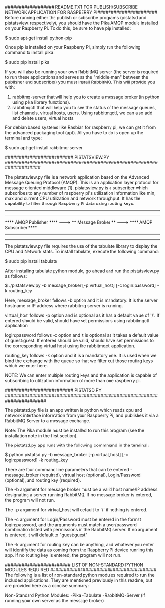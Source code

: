################## README.TXT FOR PUBLISH/SUBSCRIBE NETWORK APPLICATION FOR RASPBERRY PI######################
Before running either the publish or subscribe programs (pistatsd and pistatsview, respectively), you should have 
the Pika AMQP module installed on your Raspberry Pi. To do this, be sure to have pip installed:

$ sudo apt-get install python-pip

Once pip is installed on your Raspberry Pi, simply run the following command to install pika:

$ sudo pip install pika

If you will also be running your own RabbitMQ server (the server is required to run these applications and
serves as the "middle-man" between the publisher and subscriber) you must install RabbitMQ.
This will provide you with:
1.  rabbitmq-server that will help you to create a message broker (in python using 
	pika library functions).
2.  rabbitmqctl that will help you to see the status of the message queues, list 
	channels, virtual hosts, users. Using rabbitmqctl, we can also add and delete 
	users, virtual hosts

For debian based systems like Rasbian for raspberry pi, we can get it from the 
advanced packaging tool (apt). All you have to do is open up the terminal and type:

$ sudo apt-get install rabbitmq-server

######################### PISTATSVIEW.PY #####################################################################

The pistatsview.py file is a network application based on the Advanced Message 
Queuing Protocol (AMQP). This is an application layer protocol for message oriented
middleware [1]. pistatsview.py is a subscriber which subscribes to any number of
raspberry pi's utilization information like min, max and current CPU utilization and
network throughput. It has the capability to filter through Raspberry Pi data using routing keys.

*************************								 *************************
************************* 	   ********************	     *************************
**** AMQP Publisher  **** ---> ** Message Broker ** ---> **** AMQP Subscriber ****
*************************	   ********************	     *************************
*************************								 *************************

The pistatsview.py file requires the use of the tabulate library to display the CPU and Network stats. To install
tabulate, execute the following command:

$ sudo pip install tabulate

After installing tabulate python module, go ahead and run the pistatsview.py as 
follows:

$ ./pistatsview.py -b message_broker [-p virtual_host] [-c login:password] -k routing_key

Here, message_broker follows -b option and it is mandatory. It is the server 
hostname or IP address where rabbitmq server is running.

virtual_host follows -p option and is optional as it has a default value of '/'. 
If entered should be valid, should have set permissions using rabbitmqctl 
application.

login:password follows -c option and it is optional as it takes a default value of 
guest:guest. If entered should be valid, should have set permissions to the 
corresponding virtual host using the rabbitmqctl application.

routing_key follows -k option and it is a mandatory one. It is used when we bind the
exchange with the queue so that we filter out those routing keys which we enter here.

NOTE: We can enter multiple routing keys and the application is capable of 
subscribing to utilzation information of more than one raspberry pi.

######################### PISTATSD.PY #######################################################################

The pistatsd.py file is an app written in python which reads cpu and network interface information from your Raspberry Pi, and publishes it via a RabbitMQ Server to a message exchange.

Note: The Pika module must be installed to run this program (see the installation note in the first section).

The pistatsd.py app runs with the following commmand in the terminal:

$ python pistatsd.py -b message_broker [-p virtual_host] [-c login:password] -k routing_key

There are four command line parameters that can be entered - message_broker (required), virtual host (optional), Login/Password (optional), and routing key (required).

The -b argument for message broker must be a valid host name/IP address designating a server running RabbitMQ. If no message broker is entered, the program will not run.

The -p argument for virtual_host will default to '/' if nothing is entered.

The -c argument for Login/Password must be entered in the format login:password, and the arguments must match a user/password combination listed with permissions in the RabbitMQ server. If no argument is entered, it will default to "guest:guest"

The -k argument for routing key can be anything, and whatever you enter will identify the data as coming from the Raspberry Pi device running this app. If no routing key is entered, the program will not run.

######################## LIST OF NON-STANDARD PYTHON MODULES REQUIRED #######################################
The following is a list of non-standard python modules required to run the included applications. They are mentioned
previously in this readme, but are provided here as a concise summary:

Non-Standard Python Modules:
-Pika
-Tabulate
-RabbitMQ-Server (if running your own server as the message broker)


